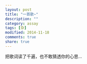 ```yaml
---
layout: post
title: "一首歌~"
description: ""
category: assay
tags: [杂]
modified: 2014-11-18
comments: true
share: true
---
```


把歌词读了千遍，也不敢猜透你的心思...

